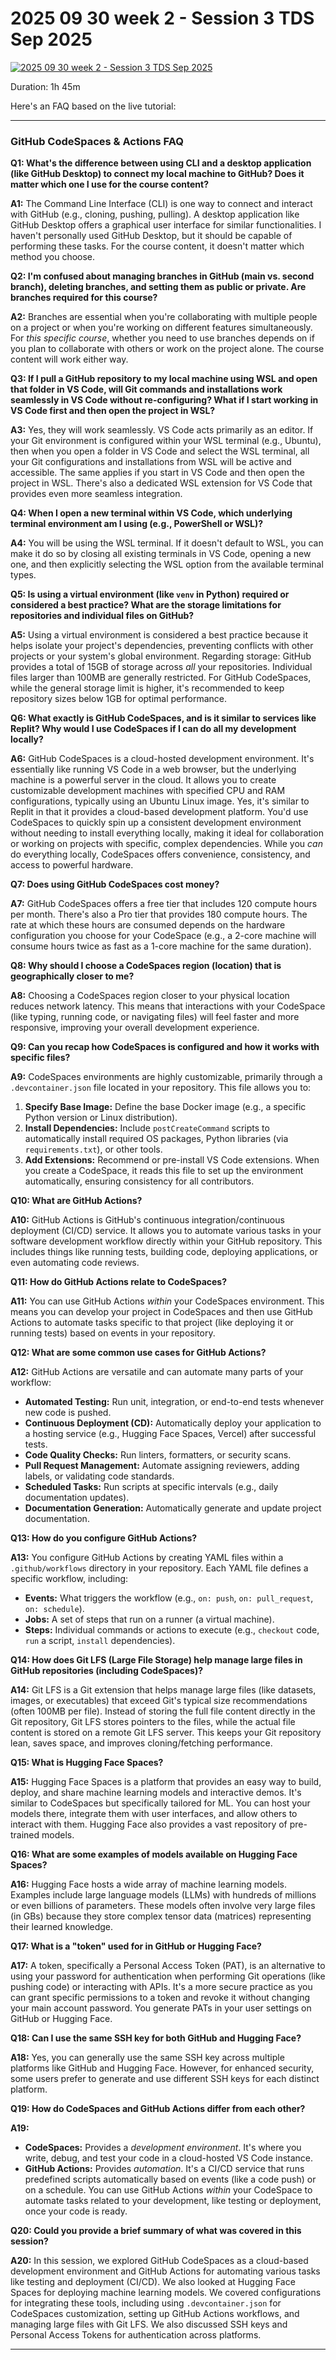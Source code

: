 # 2025 09 30 week 2 - Session 3 TDS Sep 2025

[![2025 09 30 week 2 - Session 3 TDS Sep 2025](https://i.ytimg.com/vi_webp/dZtLGbQ_EW8/sddefault.webp)](https://youtu.be/dZtLGbQ_EW8)

Duration: 1h 45m

Here's an FAQ based on the live tutorial:

---

### GitHub CodeSpaces & Actions FAQ

**Q1: What's the difference between using CLI and a desktop application (like GitHub Desktop) to connect my local machine to GitHub? Does it matter which one I use for the course content?**

**A1:** The Command Line Interface (CLI) is one way to connect and interact with GitHub (e.g., cloning, pushing, pulling). A desktop application like GitHub Desktop offers a graphical user interface for similar functionalities. I haven't personally used GitHub Desktop, but it should be capable of performing these tasks. For the course content, it doesn't matter which method you choose.

**Q2: I'm confused about managing branches in GitHub (main vs. second branch), deleting branches, and setting them as public or private. Are branches required for this course?**

**A2:** Branches are essential when you're collaborating with multiple people on a project or when you're working on different features simultaneously. For *this specific course*, whether you need to use branches depends on if you plan to collaborate with others or work on the project alone. The course content will work either way.

**Q3: If I pull a GitHub repository to my local machine using WSL and open that folder in VS Code, will Git commands and installations work seamlessly in VS Code without re-configuring? What if I start working in VS Code first and then open the project in WSL?**

**A3:** Yes, they will work seamlessly. VS Code acts primarily as an editor. If your Git environment is configured within your WSL terminal (e.g., Ubuntu), then when you open a folder in VS Code and select the WSL terminal, all your Git configurations and installations from WSL will be active and accessible. The same applies if you start in VS Code and then open the project in WSL. There's also a dedicated WSL extension for VS Code that provides even more seamless integration.

**Q4: When I open a new terminal within VS Code, which underlying terminal environment am I using (e.g., PowerShell or WSL)?**

**A4:** You will be using the WSL terminal. If it doesn't default to WSL, you can make it do so by closing all existing terminals in VS Code, opening a new one, and then explicitly selecting the WSL option from the available terminal types.

**Q5: Is using a virtual environment (like `venv` in Python) required or considered a best practice? What are the storage limitations for repositories and individual files on GitHub?**

**A5:** Using a virtual environment is considered a best practice because it helps isolate your project's dependencies, preventing conflicts with other projects or your system's global environment.
Regarding storage: GitHub provides a total of 15GB of storage across *all* your repositories. Individual files larger than 100MB are generally restricted. For GitHub CodeSpaces, while the general storage limit is higher, it's recommended to keep repository sizes below 1GB for optimal performance.

**Q6: What exactly is GitHub CodeSpaces, and is it similar to services like Replit? Why would I use CodeSpaces if I can do all my development locally?**

**A6:** GitHub CodeSpaces is a cloud-hosted development environment. It's essentially like running VS Code in a web browser, but the underlying machine is a powerful server in the cloud. It allows you to create customizable development machines with specified CPU and RAM configurations, typically using an Ubuntu Linux image. Yes, it's similar to Replit in that it provides a cloud-based development platform.
You'd use CodeSpaces to quickly spin up a consistent development environment without needing to install everything locally, making it ideal for collaboration or working on projects with specific, complex dependencies. While you *can* do everything locally, CodeSpaces offers convenience, consistency, and access to powerful hardware.

**Q7: Does using GitHub CodeSpaces cost money?**

**A7:** GitHub CodeSpaces offers a free tier that includes 120 compute hours per month. There's also a Pro tier that provides 180 compute hours. The rate at which these hours are consumed depends on the hardware configuration you choose for your CodeSpace (e.g., a 2-core machine will consume hours twice as fast as a 1-core machine for the same duration).

**Q8: Why should I choose a CodeSpaces region (location) that is geographically closer to me?**

**A8:** Choosing a CodeSpaces region closer to your physical location reduces network latency. This means that interactions with your CodeSpace (like typing, running code, or navigating files) will feel faster and more responsive, improving your overall development experience.

**Q9: Can you recap how CodeSpaces is configured and how it works with specific files?**

**A9:** CodeSpaces environments are highly customizable, primarily through a `.devcontainer.json` file located in your repository. This file allows you to:
1.  **Specify Base Image:** Define the base Docker image (e.g., a specific Python version or Linux distribution).
2.  **Install Dependencies:** Include `postCreateCommand` scripts to automatically install required OS packages, Python libraries (via `requirements.txt`), or other tools.
3.  **Add Extensions:** Recommend or pre-install VS Code extensions.
When you create a CodeSpace, it reads this file to set up the environment automatically, ensuring consistency for all contributors.

**Q10: What are GitHub Actions?**

**A10:** GitHub Actions is GitHub's continuous integration/continuous deployment (CI/CD) service. It allows you to automate various tasks in your software development workflow directly within your GitHub repository. This includes things like running tests, building code, deploying applications, or even automating code reviews.

**Q11: How do GitHub Actions relate to CodeSpaces?**

**A11:** You can use GitHub Actions *within* your CodeSpaces environment. This means you can develop your project in CodeSpaces and then use GitHub Actions to automate tasks specific to that project (like deploying it or running tests) based on events in your repository.

**Q12: What are some common use cases for GitHub Actions?**

**A12:** GitHub Actions are versatile and can automate many parts of your workflow:
*   **Automated Testing:** Run unit, integration, or end-to-end tests whenever new code is pushed.
*   **Continuous Deployment (CD):** Automatically deploy your application to a hosting service (e.g., Hugging Face Spaces, Vercel) after successful tests.
*   **Code Quality Checks:** Run linters, formatters, or security scans.
*   **Pull Request Management:** Automate assigning reviewers, adding labels, or validating code standards.
*   **Scheduled Tasks:** Run scripts at specific intervals (e.g., daily documentation updates).
*   **Documentation Generation:** Automatically generate and update project documentation.

**Q13: How do you configure GitHub Actions?**

**A13:** You configure GitHub Actions by creating YAML files within a `.github/workflows` directory in your repository. Each YAML file defines a specific workflow, including:
*   **Events:** What triggers the workflow (e.g., `on: push`, `on: pull_request`, `on: schedule`).
*   **Jobs:** A set of steps that run on a runner (a virtual machine).
*   **Steps:** Individual commands or actions to execute (e.g., `checkout` code, `run` a script, `install` dependencies).

**Q14: How does Git LFS (Large File Storage) help manage large files in GitHub repositories (including CodeSpaces)?**

**A14:** Git LFS is a Git extension that helps manage large files (like datasets, images, or executables) that exceed Git's typical size recommendations (often 100MB per file). Instead of storing the full file content directly in the Git repository, Git LFS stores pointers to the files, while the actual file content is stored on a remote Git LFS server. This keeps your Git repository lean, saves space, and improves cloning/fetching performance.

**Q15: What is Hugging Face Spaces?**

**A15:** Hugging Face Spaces is a platform that provides an easy way to build, deploy, and share machine learning models and interactive demos. It's similar to CodeSpaces but specifically tailored for ML. You can host your models there, integrate them with user interfaces, and allow others to interact with them. Hugging Face also provides a vast repository of pre-trained models.

**Q16: What are some examples of models available on Hugging Face Spaces?**

**A16:** Hugging Face hosts a wide array of machine learning models. Examples include large language models (LLMs) with hundreds of millions or even billions of parameters. These models often involve very large files (in GBs) because they store complex tensor data (matrices) representing their learned knowledge.

**Q17: What is a "token" used for in GitHub or Hugging Face?**

**A17:** A token, specifically a Personal Access Token (PAT), is an alternative to using your password for authentication when performing Git operations (like pushing code) or interacting with APIs. It's a more secure practice as you can grant specific permissions to a token and revoke it without changing your main account password. You generate PATs in your user settings on GitHub or Hugging Face.

**Q18: Can I use the same SSH key for both GitHub and Hugging Face?**

**A18:** Yes, you can generally use the same SSH key across multiple platforms like GitHub and Hugging Face. However, for enhanced security, some users prefer to generate and use different SSH keys for each distinct platform.

**Q19: How do CodeSpaces and GitHub Actions differ from each other?**

**A19:**
*   **CodeSpaces:** Provides a *development environment*. It's where you write, debug, and test your code in a cloud-hosted VS Code instance.
*   **GitHub Actions:** Provides *automation*. It's a CI/CD service that runs predefined scripts automatically based on events (like a code push) or on a schedule.
You can use GitHub Actions *within* your CodeSpace to automate tasks related to your development, like testing or deployment, once your code is ready.

**Q20: Could you provide a brief summary of what was covered in this session?**

**A20:** In this session, we explored GitHub CodeSpaces as a cloud-based development environment and GitHub Actions for automating various tasks like testing and deployment (CI/CD). We also looked at Hugging Face Spaces for deploying machine learning models. We covered configurations for integrating these tools, including using `.devcontainer.json` for CodeSpaces customization, setting up GitHub Actions workflows, and managing large files with Git LFS. We also discussed SSH keys and Personal Access Tokens for authentication across platforms.

---

